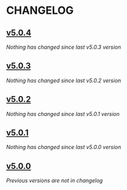 # CHANGELOG

## [v5.0.4](https://github.com/softspring/mailer-bundle/releases/tag/v5.0.4)

*Nothing has changed since last v5.0.3 version*

## [v5.0.3](https://github.com/softspring/mailer-bundle/releases/tag/v5.0.3)

*Nothing has changed since last v5.0.2 version*

## [v5.0.2](https://github.com/softspring/mailer-bundle/releases/tag/v5.0.2)

*Nothing has changed since last v5.0.1 version*

## [v5.0.1](https://github.com/softspring/mailer-bundle/releases/tag/v5.0.1)

*Nothing has changed since last v5.0.0 version*

## [v5.0.0](https://github.com/softspring/mailer-bundle/releases/tag/v5.0.0)

*Previous versions are not in changelog*
